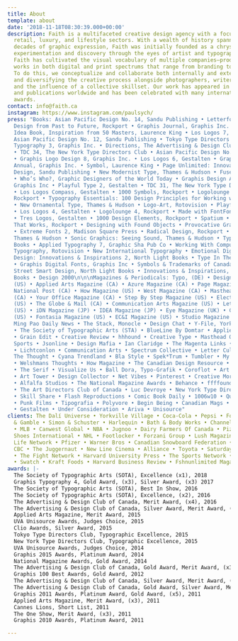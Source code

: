 ```yaml
---
title: About
template: about
date: '2018-11-18T08:30:39.000+00:00'
description: Faith is a multifaceted creative design agency with a focus on fashion,
  retail, luxury, and lifestyle sectors. With a wealth of history spanning over two
  decades of graphic expression, Faith was initially founded as a chrysalis of design
  experimentation and discovery through the eyes of artist and typographer, Paul Sych.
  Faith has cultivated the visual vocabulary of multiple companies—producing prolific
  works in both digital and print spectrums that range from branding to motion design.
  To do this, we conceptualize and collaborate both internally and externally—purifying
  and diversifying the creative process alongside photographers, writers, producers,
  and the influence of a collective skillset. Our work has appeared in numerous books
  and publications worldwide and has been celebrated with many international design
  awards.
contact: info@faith.ca
instagram: https://www.instagram.com/paulsych/
press: "Books: Asian Pacific Design No. 14, Sandu Publishing • Letterforms, Typeface
  Design from Past to Future, Rockport • Graphis Journal, Graphis Inc. • The Typography
  Idea Book, Inspiration from 50 Masters, Laurence King • Los Logos 7, Gestalten •
  Asian Pacific Design No. 12, Sandu Publishing • Tokyo Type Directors Club • Graphis
  Typography 3, Graphis Inc. • Directions, The Advertising & Design Club of Canada
  • TDC 34, The New York Type Directors Club • Asian Pacific Design No. 9, Sandu Publishing
  • Graphis Logo Design 8, Graphis Inc. • Los Logos 6, Gestalten • Graphis Photography
  Annual, Graphis Inc. • Symbol, Laurence King • Page Unlimited: Innovations in Layout
  Design, Sandu Publishing • New Modernist Type, Thames & Hudson • Fuse 1-20, Taschen
  • Who’s Who?, Graphic Designers of the World Today • Graphis Design Annual 2011,
  Graphis Inc • Playful Type 2, Gestalten • TDC 31, The New York Type Directors Club
  • Los Logos Compass, Gestalten • 1000 Symbols, Rockport • Logolounge Master Library,
  Rockport • Typography Essentials: 100 Design Principles for Working with Type, Rockport
  • New Ornamental Type, Thames & Hudson • Logo-Art, Rotovision • Playful Type, Gestalten
  • Los Logos 4, Gestalten • Logolounge 4, Rockport • Made with FontFont, BIS Publishers
  • Tres Logos, Gestalten • 1000 Design Elements, Rockport • Spatium • Identity Design
  That Works, Rockport • Designing with Found Objects • Provocative Graphics, Rockport
  • Extreme Fonts 2, Madison Square Press • Radical Design, Rockport • Moving Type,
  Thames & Hudson • Sonic Graphics: Seeing Sound, Thames & Hudson • Typology, Chronicle
  Books • Applied Typography 7, Graphic Sha Pub Co • Working With Computer Type: Experimental
  Typography, Rotovision • New International Typography • Emotional Digital • Graphic
  Design: Innovations & Inspirations 2, North Light Books • Type In The Digital Age
  • Graphis Digital Fonts, Graphis Inc • Symbols & Trademarks of Canada, Picador •
  Street Smart Design, North Light Books • Innovations & Inspirations, North Light
  Books • Design 2000\n\n\nMagazines & Periodicals: Typo, (DE) • Design Bureau Magazine
  (US) • Applied Arts Magazine (CA) • Azure Magazine (CA) • Page Magazine (DE) • The
  National Post (CA) • How Magazine (US) • West Magazine (CA) • Masthead Magazine
  (CA) • Your Office Magazine (CA) • Step By Step Magazine (US) • Electronic Magazine
  (US) • The Globe & Mail (CA) • Communication Arts Magazine (US) • Letter Arts Magazine
  (US) • iDN Magazine (JP) • IDEA Magazine (JP) • Eye Magazine (UK) • Confetti Magazine
  (US) • Fontasia Magazine (US) • EC&I Magazine (US) • Studio Magazine (CA) \n\n\nOnline:
  Ming Pao Daily News • The Stack, Monocle • Design Chat • Y-File, York University
  • The Society of Typographic Arts (STA) • BlueLine By Domtar • Applied Arts Magazine
  • Grain Edit • Creative Review • hhhound • Creative Type • Masthead On-Line • Clio
  Sports • Jsonline • Design Mafia • Ian Claridge • The Magenta Links • idN World
  • Lichtconlon • Communication Arts • Spectrum Collective • Letter Cult • Change
  The Thought • Cyana Trendland • Bla Style • Spek*Trum • Tumbler • My Still Life
  • Welshmans Thoughts • How Magazine • The Canadian Design Resource • What Make Us
  • The Serif • Visualize Us • Ball Dora, Typo-Grafik • Coroflot • Art Net Worker
  • Art Tower • Design Collector • Net Vibes • Pinterest • Creative Mornings • Graphis
  • Alfalfa Studios • The National Magazine Awards • Behance • ffffound • Indulgy
  • The Art Directors Club of Canada • Luc Devroye • New York Type Directors Club
  • Skill Share • Flash Reproductions • Comic Book Daily • 1006w10 • Quarto Knows
  • Punk Films • Tipografia • Polyvore • Begin Being • Canadian Mags • IDEA Magazine
  • Gestalten • Under Consideration • Ariva • Unisource"
clients: The Dalí Universe • Yorkville Village • Coca-Cola • Pepsi • Ford • Proctor
  & Gamble • Simon & Schuster • Harlequin • Bath & Body Works • Channel Zero • McDonalds
  • MLB • Canwest Global • NBA • Jugnoo • Dairy Farmers Of Canada • Pizza Nova • Bata
  Shoes International • NHL • Footlocker • Forzani Group • Lush Magazine • Outdoor
  Life Network • Pfizer • Warner Bros • Canadian Snowboard Federation • Bacardi •
  CBC • The Juggernaut • New Line Cinema • Alliance • Toyota • Saturday Night Magazine
  • The Fight Network • Harvard University Press • The Sports Network • Terra Footwear
  • Swatch • Kraft Foods • Harvard Business Review • Fshnunlimited Magazine
awards: |-
  The Society of Typographic Arts (SOTA), Excellence (x1), 2018
  Graphis Typography 4, Gold Award, (x3), Silver Award, (x3) 2017
  The Society of Typographic Arts (SOTA), Best In Show, 2016
  The Society of Typographic Arts (SOTA), Excellence, (x2), 2016
  The Advertising & Design Club of Canada, Merit Award, (x4), 2016
  The Advertising & Design Club of Canada, Silver Award, Merit Award, (x4), 2015
  Applied Arts Magazine, Merit Award, 2015
  UVA Unisource Awards, Judges Choice, 2015
  Clio Awards, Silver Award, 2015
  Tokyo Type Directors Club, Typographic Excellence, 2015
  New York Type Directors Club, Typographic Excellence, 2015
  UVA Unisource Awards, Judges Choice, 2014
  Graphis 2015 Awards, Platinum Award, 2014
  National Magazine Awards, Gold Award, 2014
  The Advertising & Design Club of Canada, Gold Award, Merit Award, (x3), 2014
  Graphis 100 Best Awards, Gold Award, 2012
  The Advertising & Design Club of Canada, Silver Award, Merit Award, (x4), 2012
  The Advertising & Design Club of Canada, Gold Award, Silver Award, Merit Award, (x3), 2011
  Graphis 2011 Awards, Platinum Award, Gold Award, (x5), 2011
  Applied Arts Magazine, Merit Award, (x3), 2011
  Cannes Lions, Short List, 2011
  The One Show, Merit Award, (x3), 2011
  Graphis 2010 Awards, Platinum Award, 2011

---
```

